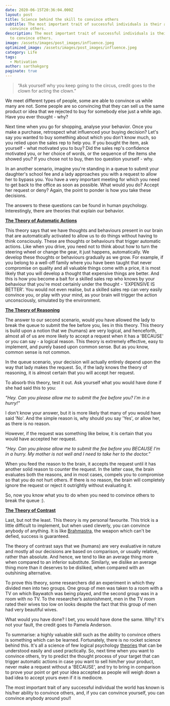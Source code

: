 ```yaml
---
date: 2020-06-15T20:36:04.000Z
layout: post
title: Science behind the skill to convince others
subtitle: The most important trait of successful individuals is their ability to
  convince others.
description: The most important trait of successful individuals is their ability
  to convince others.
image: /assets/images/post_images/influence.jpeg
optimized_image: /assets/images/post_images/influence.jpeg
category: Life
tags:
  - Motivation
author: sarthakgarg
paginate: true
---
```

> “Ask yourself why you keep going to the circus, credit goes to the clown for acting the clown.”

We meet different types of people, some are able to convince us while many are not. Some people are so convincing that they can sell us the same product or idea that we rejected to buy for somebody else just a while ago. Have you ever thought - why? 

Next time when you go for shopping, analyse your behavior. Once you make a purchase, retrospect what influenced your buying decision? Let's say you wanted to buy something about which you don’t know much, so you relied upon the sales rep to help you. If you bought the item, ask yourself - what motivated you to buy? Did the sales rep's confidence motivated you, or her choice of words, or the sequence of the items she showed you? If you chose not to buy, then too question yourself - why. 

In an another scenario, imagine you're standing in a queue to submit your daughter's school fee and a lady approaches you with a request to allow her to bypass you. You have a very important meeting for which you need to get back to the office as soon as possible. What would you do? Accept her request or deny? Again, the point to ponder is how you take these decisions.

The answers to these questions can be found in human psychology. Interestingly, there are theories that explain our behavior. 

**[The Theory of Automatic Actions](https://scholar.harvard.edu/files/dwegner/files/wheatleywegner.pdf)**

This theory says that we have thoughts and behaviours present in our brain that are automatically activated to allow us to do things without having to think consciously. These are thoughts or behaviours that trigger automatic actions. Like when you drive, you need not to think about how to turn the steering wheel or change the gear, it just happens, automatically. We develop these thoughts or behaviours gradually as we grow. For example, if you belong to a well-off family where you have been taught that never compromise on quality and all valuable things come with a price, it is most likely that you will develop a thought that expensive things are better. And this is how you become a bait for a skilled sales rep who knows by your behaviour that you're most certainly under the thought - 'EXPENSIVE IS BETTER'. You would not even realise, but a skilled sales rep can very easily convince you, or play with your mind, as your brain will trigger the action unconsciously, simulated by the environment. 

**[The Theory of Reasoning](https://en.wikipedia.org/wiki/Psychology_of_reasoning)**

The answer to our second scenario, would you have allowed the lady to break the queue to submit the fee before you, lies in this theory. This theory is build upon a notion that we (humans) are very logical, and henceforth, almost all of us are more likely to accept a request when it has a 'BECAUSE' or you can say - a logical reason. This theory is extremely effective, easy to implement, and purely based upon common sense. But as you know, common sense is not common.

In the queue scenario, your decision will actually entirely depend upon the way that lady makes the request. So, if the lady knows the theory of reasoning, it is almost certain that you will accept her request.

To absorb this theory, test it out. Ask yourself what you would have done if she had said this to you:

*"Hey. Can you please allow me to submit the fee before you? I'm in a hurry!"* 

I don't know your answer, but it is more likely that many of you would have said 'No'. And the simple reason is, why should you say 'Yes', or allow her, as there is no reason.

However, if the request was something like below, it is certain that you would have accepted her request.

*“Hey. Can you please allow me to submit the fee before you BECAUSE I'm in a hurry. My mother is not well and I need to take her to the doctor.”* 

When you feed the reason to the brain, it accepts the request until it has another solid reason to counter the request. In the latter case, the brain evaluates both the reasons, and in most cases, compels you to compromise so that you do not hurt others. If there is no reason, the brain will completely ignore the request or reject it outrightly without evaluating it. 

So, now you know what you to do when you need to convince others to break the queue :).

[**The Theory of Contrast** ](https://psychology.iresearchnet.com/social-psychology/social-cognition/contrast-effects/)

Last, but not the least. This theory is my personal favourite. This trick is a little difficult to implement, but when used cleverly, you can convince anybody of anything. It is like [Brahmastra](https://en.wikipedia.org/wiki/Brahmastra), the weapon which can't be defied, success is guaranteed. 

The theory of contrast says that we (humans) are very evaluative in nature and mostly all our decisions are based on comparison, or usually relative, rather than absolute. And hence, we tend to like an average thing more when compared to an inferior substitute. Similarly, we dislike an average thing more than it deserves to be disliked, when compared with an outshining alternative. 

To prove this theory, some researchers did an experiment in which they divided men into two groups. One group of men was taken to a room with a TV on which Baywatch was being played, and the second group was in a room with no TV. To the researcher’s astonishment, men in the TV room rated their wives too low on looks despite the fact that this group of men had very beautiful wives. 

What would you have done? I bet, you would have done the same. Why? It's not your fault, the credit goes to Pamela Anderson.

To summarise: a highly valuable skill such as the ability to convince others is something which can be learned. Fortunately, there is no rocket science behind this. It's all a science of few logical psychology [theories](https://en.wikipedia.org/wiki/List_of_social_psychology_theories) that can be understood easily and used practically. So, next time when you want to convince others, try to predict the thought process of your target that can trigger automatic actions in case you want to sell him/her your product, never make a request without a 'BECAUSE', and try to bring in comparison to prove your point or get your idea accepted as people will weigh down a bad idea to accept yours even if it is mediocre. 

The most important trait of any successful individual the world has known is his/her ability to convince others, and, if you can convince yourself, you can convince anybody around you!!
